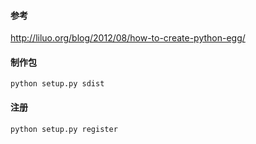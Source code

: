 #### 参考

http://liluo.org/blog/2012/08/how-to-create-python-egg/

#### 制作包

	python setup.py sdist

#### 注册

	python setup.py register